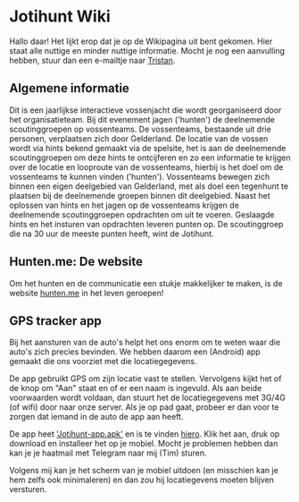 # Jotihunt Wiki
Hallo daar! Het lijkt erop dat je op de Wikipagina uit bent gekomen. Hier staat alle nuttige en minder nuttige informatie. Mocht je nog een aanvulling hebben, stuur dan een e-mailtje naar [Tristan](mailto:info@tristandeboer.nl).

## Algemene informatie
Dit is een jaarlijkse interactieve vossenjacht die wordt georganiseerd door het organisatieteam. Bij dit evenement jagen ('hunten') de deelnemende scoutinggroepen op vossenteams. De vossenteams, bestaande uit drie personen, verplaatsen zich door Gelderland. De locatie van de vossen wordt via hints bekend gemaakt via de spelsite, het is aan de deelnemende scoutinggroepen om deze hints te ontcijferen en zo een informatie te krijgen over de locatie en  looproute van de vossenteams, hierbij is het doel om de vossenteams te kunnen vinden ('hunten'). Vossenteams bewegen zich binnen een eigen deelgebied van Gelderland, met als doel een tegenhunt te plaatsen bij de deelnemende groepen binnen dit deelgebied. Naast het oplossen van hints en het jagen op de vossenteams krijgen de deelnemende scoutinggroepen opdrachten om uit te voeren. Geslaagde hints en het insturen van opdrachten leveren punten op. De scoutinggroep die na 30 uur de meeste punten heeft, wint de Jotihunt. 

## Hunten.me: De website
Om het hunten en de communicatie een stukje makkelijker te maken, is de website [hunten.me](https://hunten.me) in het leven geroepen!

## GPS tracker app
Bij het aansturen van de auto's helpt het ons enorm om te weten waar die auto's zich precies bevinden. We hebben daarom een (Android) app gemaakt die ons voorziet met die locatiegegevens.

De app gebruikt GPS om zijn locatie vast te stellen. Vervolgens kijkt het of de knop om "Aan" staat en of er een naam is ingevuld. Als aan beide voorwaarden wordt voldaan, dan stuurt het de locatiegegevens met 3G/4G (of wifi) door naar onze server. Als je op pad gaat, probeer er dan voor te zorgen dat iemand in de auto de app aan heeft.

De app heet ['Jotihunt-app.apk'](https://github.com/ScoutingIJsselgroep/JotihuntWiki/raw/master/Jotihunt-app.apk) en is te vinden [hiero](https://github.com/ScoutingIJsselgroep/JotihuntWiki/raw/master/Jotihunt-app.apk). Klik het aan, druk op download en installeer het op je mobiel. Mocht je problemen hebben dan kan je je haatmail met Telegram naar mij (Tim) sturen. 

Volgens mij kan je het scherm van je mobiel uitdoen (en misschien kan je hem zelfs ook minimaleren) en dan zou hij locatiegevens moeten blijven versturen.